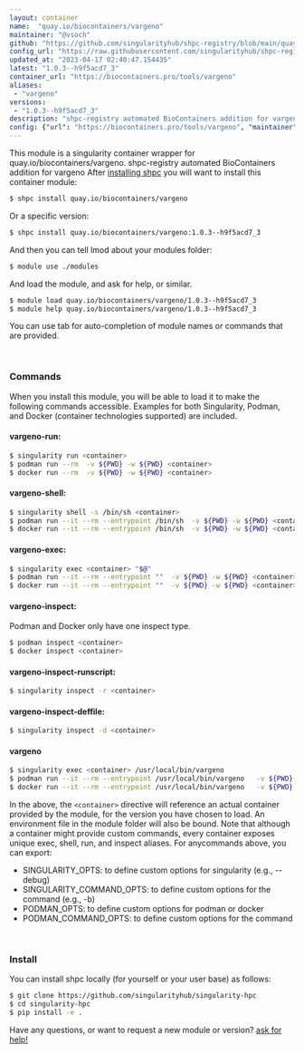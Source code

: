 ```yaml
---
layout: container
name:  "quay.io/biocontainers/vargeno"
maintainer: "@vsoch"
github: "https://github.com/singularityhub/shpc-registry/blob/main/quay.io/biocontainers/vargeno/container.yaml"
config_url: "https://raw.githubusercontent.com/singularityhub/shpc-registry/main/quay.io/biocontainers/vargeno/container.yaml"
updated_at: "2023-04-17 02:40:47.154435"
latest: "1.0.3--h9f5acd7_3"
container_url: "https://biocontainers.pro/tools/vargeno"
aliases:
 - "vargeno"
versions:
 - "1.0.3--h9f5acd7_3"
description: "shpc-registry automated BioContainers addition for vargeno"
config: {"url": "https://biocontainers.pro/tools/vargeno", "maintainer": "@vsoch", "description": "shpc-registry automated BioContainers addition for vargeno", "latest": {"1.0.3--h9f5acd7_3": "sha256:4da3bde328e0c75ffe430ad7a8f90fcd15a0914b9a06f9649a5a99e25d07e9fc"}, "tags": {"1.0.3--h9f5acd7_3": "sha256:4da3bde328e0c75ffe430ad7a8f90fcd15a0914b9a06f9649a5a99e25d07e9fc"}, "docker": "quay.io/biocontainers/vargeno", "aliases": {"vargeno": "/usr/local/bin/vargeno"}}
---
```


This module is a singularity container wrapper for quay.io/biocontainers/vargeno.
shpc-registry automated BioContainers addition for vargeno
After [installing shpc](#install) you will want to install this container module:


```bash
$ shpc install quay.io/biocontainers/vargeno
```

Or a specific version:

```bash
$ shpc install quay.io/biocontainers/vargeno:1.0.3--h9f5acd7_3
```

And then you can tell lmod about your modules folder:

```bash
$ module use ./modules
```

And load the module, and ask for help, or similar.

```bash
$ module load quay.io/biocontainers/vargeno/1.0.3--h9f5acd7_3
$ module help quay.io/biocontainers/vargeno/1.0.3--h9f5acd7_3
```

You can use tab for auto-completion of module names or commands that are provided.

<br>

### Commands

When you install this module, you will be able to load it to make the following commands accessible.
Examples for both Singularity, Podman, and Docker (container technologies supported) are included.

#### vargeno-run:

```bash
$ singularity run <container>
$ podman run --rm  -v ${PWD} -w ${PWD} <container>
$ docker run --rm  -v ${PWD} -w ${PWD} <container>
```

#### vargeno-shell:

```bash
$ singularity shell -s /bin/sh <container>
$ podman run --it --rm --entrypoint /bin/sh  -v ${PWD} -w ${PWD} <container>
$ docker run --it --rm --entrypoint /bin/sh  -v ${PWD} -w ${PWD} <container>
```

#### vargeno-exec:

```bash
$ singularity exec <container> "$@"
$ podman run --it --rm --entrypoint ""  -v ${PWD} -w ${PWD} <container> "$@"
$ docker run --it --rm --entrypoint ""  -v ${PWD} -w ${PWD} <container> "$@"
```

#### vargeno-inspect:

Podman and Docker only have one inspect type.

```bash
$ podman inspect <container>
$ docker inspect <container>
```

#### vargeno-inspect-runscript:

```bash
$ singularity inspect -r <container>
```

#### vargeno-inspect-deffile:

```bash
$ singularity inspect -d <container>
```


#### vargeno

```bash
$ singularity exec <container> /usr/local/bin/vargeno
$ podman run --it --rm --entrypoint /usr/local/bin/vargeno   -v ${PWD} -w ${PWD} <container> -c " $@"
$ docker run --it --rm --entrypoint /usr/local/bin/vargeno   -v ${PWD} -w ${PWD} <container> -c " $@"
```



In the above, the `<container>` directive will reference an actual container provided
by the module, for the version you have chosen to load. An environment file in the
module folder will also be bound. Note that although a container
might provide custom commands, every container exposes unique exec, shell, run, and
inspect aliases. For anycommands above, you can export:

 - SINGULARITY_OPTS: to define custom options for singularity (e.g., --debug)
 - SINGULARITY_COMMAND_OPTS: to define custom options for the command (e.g., -b)
 - PODMAN_OPTS: to define custom options for podman or docker
 - PODMAN_COMMAND_OPTS: to define custom options for the command

<br>

### Install

You can install shpc locally (for yourself or your user base) as follows:

```bash
$ git clone https://github.com/singularityhub/singularity-hpc
$ cd singularity-hpc
$ pip install -e .
```

Have any questions, or want to request a new module or version? [ask for help!](https://github.com/singularityhub/singularity-hpc/issues)